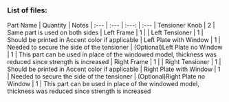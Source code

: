 ### List of files:

Part Name | Quantity | Notes
| :--- | :--- | :---: | :---
 | Tensioner Knob | 2 | Same part is used on both sides 
 | Left Frame | 1 | 
 | Left Tensioner | 1 | Should be printed in Accent color if applicable
 | Left Plate with Window | 1 | Needed to secure the side of the tensioner
 | (Optional)Left Plate no Window | 1 | This part can be used in place of the windowed model, thickness was reduced since strength is increased
 | Right Frame | 1 | 
 | Right Tensioner | 1 | Should be printed in Accent color if applicable
 | Right Plate with Window | 1 | Needed to secure the side of the tensioner
 | (Optional)Right Plate no Window | 1 | This part can be used in place of the windowed model, thickness was reduced since strength is increased
